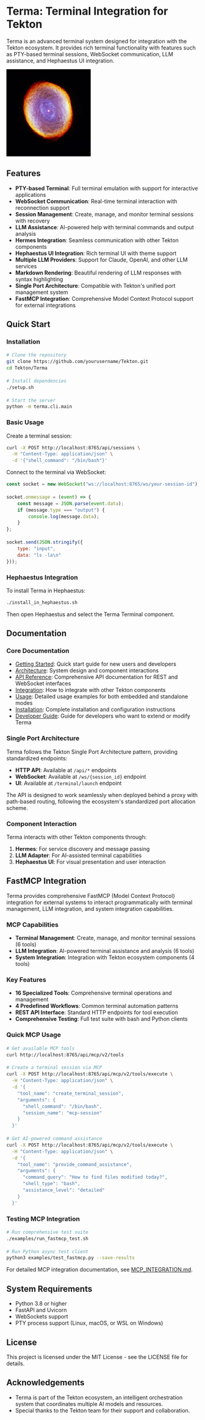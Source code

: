 # Terma: Terminal Integration for Tekton

Terma is an advanced terminal system designed for integration with the Tekton ecosystem. It provides rich terminal functionality with features such as PTY-based terminal sessions, WebSocket communication, LLM assistance, and Hephaestus UI integration.

![Terma Terminal](./images/icon.jpg)

## Features

- **PTY-based Terminal**: Full terminal emulation with support for interactive applications
- **WebSocket Communication**: Real-time terminal interaction with reconnection support
- **Session Management**: Create, manage, and monitor terminal sessions with recovery
- **LLM Assistance**: AI-powered help with terminal commands and output analysis
- **Hermes Integration**: Seamless communication with other Tekton components
- **Hephaestus UI Integration**: Rich terminal UI with theme support
- **Multiple LLM Providers**: Support for Claude, OpenAI, and other LLM services
- **Markdown Rendering**: Beautiful rendering of LLM responses with syntax highlighting
- **Single Port Architecture**: Compatible with Tekton's unified port management system
- **FastMCP Integration**: Comprehensive Model Context Protocol support for external integrations

## Quick Start

### Installation

```bash
# Clone the repository
git clone https://github.com/yourusername/Tekton.git
cd Tekton/Terma

# Install dependencies
./setup.sh

# Start the server
python -m terma.cli.main
```

### Basic Usage

Create a terminal session:

```bash
curl -X POST http://localhost:8765/api/sessions \
  -H "Content-Type: application/json" \
  -d '{"shell_command": "/bin/bash"}'
```

Connect to the terminal via WebSocket:

```javascript
const socket = new WebSocket("ws://localhost:8765/ws/your-session-id");

socket.onmessage = (event) => {
    const message = JSON.parse(event.data);
    if (message.type === "output") {
        console.log(message.data);
    }
};

socket.send(JSON.stringify({
    type: "input",
    data: "ls -la\n"
}));
```

### Hephaestus Integration

To install Terma in Hephaestus:

```bash
./install_in_hephaestus.sh
```

Then open Hephaestus and select the Terma Terminal component.

## Documentation

### Core Documentation

- [Getting Started](./docs/getting_started.md): Quick start guide for new users and developers
- [Architecture](./docs/architecture.md): System design and component interactions
- [API Reference](./docs/api_reference.md): Comprehensive API documentation for REST and WebSocket interfaces
- [Integration](./docs/integration.md): How to integrate with other Tekton components
- [Usage](./docs/usage.md): Detailed usage examples for both embedded and standalone modes
- [Installation](./docs/installation.md): Complete installation and configuration instructions
- [Developer Guide](./docs/developer_guide.md): Guide for developers who want to extend or modify Terma

### Single Port Architecture

Terma follows the Tekton Single Port Architecture pattern, providing standardized endpoints:

- **HTTP API**: Available at `/api/*` endpoints
- **WebSocket**: Available at `/ws/{session_id}` endpoint 
- **UI**: Available at `/terminal/launch` endpoint

The API is designed to work seamlessly when deployed behind a proxy with path-based routing, following the ecosystem's standardized port allocation scheme.

### Component Interaction

Terma interacts with other Tekton components through:

1. **Hermes**: For service discovery and message passing
2. **LLM Adapter**: For AI-assisted terminal capabilities 
3. **Hephaestus UI**: For visual presentation and user interaction

## FastMCP Integration

Terma provides comprehensive FastMCP (Model Context Protocol) integration for external systems to interact programmatically with terminal management, LLM integration, and system integration capabilities.

### MCP Capabilities

- **Terminal Management**: Create, manage, and monitor terminal sessions (6 tools)
- **LLM Integration**: AI-powered terminal assistance and analysis (6 tools)  
- **System Integration**: Integration with Tekton ecosystem components (4 tools)

### Key Features

- **16 Specialized Tools**: Comprehensive terminal operations and management
- **4 Predefined Workflows**: Common terminal automation patterns
- **REST API Interface**: Standard HTTP endpoints for tool execution
- **Comprehensive Testing**: Full test suite with bash and Python clients

### Quick MCP Usage

```bash
# Get available MCP tools
curl http://localhost:8765/api/mcp/v2/tools

# Create a terminal session via MCP
curl -X POST http://localhost:8765/api/mcp/v2/tools/execute \
  -H "Content-Type: application/json" \
  -d '{
    "tool_name": "create_terminal_session",
    "arguments": {
      "shell_command": "/bin/bash",
      "session_name": "mcp-session"
    }
  }'

# Get AI-powered command assistance
curl -X POST http://localhost:8765/api/mcp/v2/tools/execute \
  -H "Content-Type: application/json" \
  -d '{
    "tool_name": "provide_command_assistance", 
    "arguments": {
      "command_query": "How to find files modified today?",
      "shell_type": "bash",
      "assistance_level": "detailed"
    }
  }'
```

### Testing MCP Integration

```bash
# Run comprehensive test suite
./examples/run_fastmcp_test.sh

# Run Python async test client
python3 examples/test_fastmcp.py --save-results
```

For detailed MCP integration documentation, see [MCP_INTEGRATION.md](./MCP_INTEGRATION.md).

## System Requirements

- Python 3.8 or higher
- FastAPI and Uvicorn
- WebSockets support
- PTY process support (Linux, macOS, or WSL on Windows)

## License

This project is licensed under the MIT License - see the LICENSE file for details.

## Acknowledgements

- Terma is part of the Tekton ecosystem, an intelligent orchestration system that coordinates multiple AI models and resources.
- Special thanks to the Tekton team for their support and collaboration.